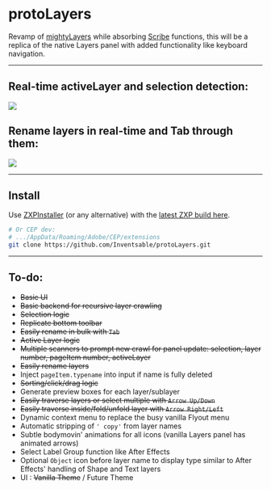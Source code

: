 # protoLayers

Revamp of [mightyLayers](https://github.com/Inventsable/mightyLayers) while absorbing [Scribe](https://github.com/Inventsable/scribe) functions, this will be a replica of the native Layers panel with added functionality like keyboard navigation.

---

## Real-time activeLayer and selection detection:

![](https://thumbs.gfycat.com/DecentTemptingAlligatorgar-size_restricted.gif)

## Rename layers in real-time and Tab through them:

![](https://thumbs.gfycat.com/WaryUnpleasantAnchovy-size_restricted.gif)

---

## Install

Use [ZXPInstaller](https://zxpinstaller.com/) (or any alternative) with the [latest ZXP build here](https://github.com/Inventsable/protoLayers/blob/master/_builds/protoLayers1.00.zxp).

``` bash
# Or CEP dev:
# .../AppData/Roaming/Adobe/CEP/extensions
git clone https://github.com/Inventsable/protoLayers.git
```

---

## To-do:

* ~~Basic UI~~
* ~~Basic backend for recursive layer crawling~~
* ~~Selection logic~~
* ~~Replicate bottom toolbar~~
* ~~Easily rename in bulk with `Tab`~~
* ~~Active Layer logic~~
* ~~Multiple scanners to prompt new crawl for panel update: selection, layer number, pageItem number, activeLayer~~
* ~~Easily rename layers~~
* Inject `pageItem.typename` into input if name is fully deleted
* ~~Sorting/click/drag logic~~
* Generate preview boxes for each layer/sublayer
* ~~Easily traverse layers or select multiple with `Arrow Up/Down`~~
* ~~Easily traverse inside/fold/unfold layer with `Arrow Right/Left`~~
* Dynamic context menu to replace the busy vanilla Flyout menu
* Automatic stripping of `' copy'` from layer names
* Subtle bodymovin' animations for all icons (vanilla Layers panel has animated arrows)
* Select Label Group function like After Effects
* Optional `Object` icon before layer name to display type similar to After Effects' handling of Shape and Text layers
* UI : ~~Vanilla Theme~~ / Future Theme